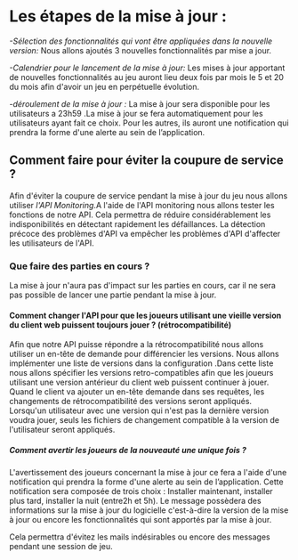 

<h1>Les étapes de la mise à jour :</h1>

<p><em>-Sélection des fonctionnalités qui vont être appliquées dans la nouvelle version:</em>
Nous allons ajoutés 3 nouvelles fonctionnalités par mise a jour.</p>

<p><em>-Calendrier pour le lancement de la mise à jour:</em>
Les mises à jour apportant de nouvelles fonctionnalités au jeu auront lieu deux fois par mois le 5 et 20 du mois afin d'avoir un jeu en perpétuelle évolution.</p>

<p><em>-déroulement de la mise à jour :</em>
La mise à jour sera disponible pour les utilisateurs a 23h59 .La mise à jour se fera automatiquement pour les utilisateurs ayant fait ce choix. Pour les autres, ils auront une notification qui prendra la forme d'une alerte au sein de l’application.</p>

<h2>Comment faire pour éviter la coupure de service ?</h2>
<p>Afin d'éviter la coupure de service pendant la mise à jour du jeu nous allons utiliser <em>l'API Monitoring</em>.A l'aide de l'API monitoring nous allons tester les fonctions de notre API.
Cela permettra de réduire considérablement les indisponibilités en détectant rapidement les défaillances. La détection précoce des problèmes d'API va empêcher les problèmes d'API d'affecter les utilisateurs de l'API.</p>

<h3>Que faire des parties en cours ?</h3>
<p>La mise à jour n'aura pas d'impact sur les parties en cours, car il ne sera pas possible de lancer une partie pendant la mise à jour.</p>

<h4>Comment changer l'API pour que les joueurs utilisant une vieille version du client web puissent toujours jouer ? (rétrocompatibilité)</h4>
<p>Afin que notre API puisse répondre a la rétrocompatibilité nous allons utiliser un en-tête de demande pour différencier les versions. Nous allons implémenter une liste de versions dans la configuration .Dans cette liste nous allons spécifier les versions retro-compatibles afin que les joueurs utilisant une version antérieur du client web puissent continuer à jouer.
Quand le client va ajouter un en-tête demande dans ses requêtes, les changements de rétrocompatibilité des versions seront appliqués.
Lorsqu'un utilisateur avec une version qui n'est pas la dernière version voudra jouer, seuls les fichiers de changement compatible à la version de l'utilisateur seront appliqués. </p>

<h5>Comment avertir les joueurs de la nouveauté une unique fois ?</h5>

<p>L'avertissement des joueurs concernant la mise à jour ce fera a l'aide d'une notification qui prendra la forme d'une alerte au sein de l’application. Cette notification sera composée de trois choix :
Installer maintenant, installer plus tard, installer la nuit (entre2h et 5h). Le message possèdera des informations sur la mise à jour du logicielle c'est-à-dire la version de la mise à jour ou encore les fonctionnalités qui sont apportés par la mise à jour.

 Cela permettra d'évitez les mails indésirables ou encore des messages pendant une session de jeu.</p>

